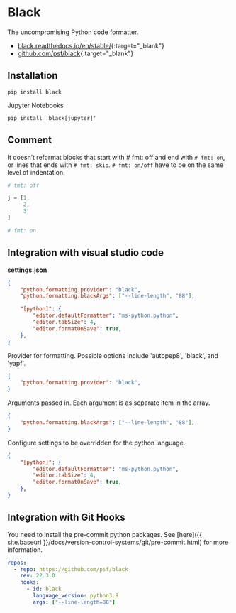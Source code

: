 # Black

The uncompromising Python code formatter.

- [black.readthedocs.io/en/stable/](https://black.readthedocs.io/en/stable/){:target="_blank"}
- [github.com/psf/black](https://github.com/psf/black){:target="_blank"}

## Installation

```shell
pip install black
```

Jupyter Notebooks

```shell
pip install 'black[jupyter]'
```

## Comment

It doesn’t reformat blocks that start with # fmt: off and end with `# fmt: on`, or lines that ends with `# fmt: skip`. `# fmt: on/off` have to be on the same level of indentation.

```python
# fmt: off

j = [1,
     2,
     3
]

# fmt: on
```

## Integration with visual studio code

**settings.json**

```json
{
    "python.formatting.provider": "black",
    "python.formatting.blackArgs": ["--line-length", "88"],

    "[python]": {
        "editor.defaultFormatter": "ms-python.python",
        "editor.tabSize": 4,
        "editor.formatOnSave": true,
    },
}
```

Provider for formatting. Possible options include 'autopep8', 'black', and 'yapf'.

```json
{
    "python.formatting.provider": "black",
}
```

Arguments passed in. Each argument is as separate item in the array.

```json
{
    "python.formatting.blackArgs": ["--line-length", "88"],
}
```

Configure settings to be overridden for the python language.

```json
{
    "[python]": {
        "editor.defaultFormatter": "ms-python.python",
        "editor.tabSize": 4,
        "editor.formatOnSave": true,
    },
}
```

## Integration with Git Hooks

You need to install the pre-commit python packages. See [here]({{ site.baseurl }}/docs/version-control-systems/git/pre-commit.html) for more information.

```yaml
repos:
  - repo: https://github.com/psf/black
    rev: 22.3.0
    hooks:
      - id: black
        language_version: python3.9
        args: ["--line-length=88"]
```
